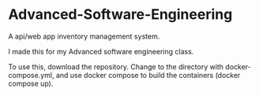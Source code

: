 # Advanced-Software-Engineering
A api/web app inventory management system.


I made this for my Advanced software engineering class.

To use this, download the repository. Change to the directory with docker-compose.yml, and use docker compose to build the containers (docker compose up).
